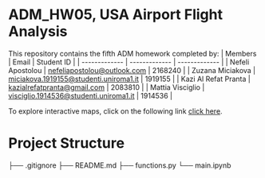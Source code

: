 # ADM_HW05, USA Airport Flight Analysis
This repository contains the fifth ADM homework completed by:
| Members  | Email | Student ID |
| ------------- | ------------- | ------------- |
| Nefeli Apostolou  | nefeliapostolou@outlook.com  | 2168240 |
| Zuzana Miciakova  | miciakova.1919155@studenti.uniroma1.it  | 1919155 |
| Kazi Al Refat Pranta  | kazialrefatpranta@gmail.com | 2083810 |
| Mattia Visciglio  | visciglio.1914536@studenti.uniroma1.it | 1914536 |

To explore interactive maps, click on the following link [click here](https://colab.research.google.com/drive/1kXFe6nRBW_f8nMUBog7k1prT5tZdSQTu?usp=drive_link).

# Project Structure
├── .gitignore
├── README.md
├── functions.py
└── main.ipynb
